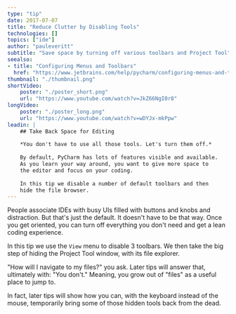 ```yaml
---
type: "tip"
date: 2017-07-07
title: "Reduce Clutter by Disabling Tools"
technologies: []
topics: ["ide"]
author: "pauleveritt"
subtitle: "Save space by turning off various toolbars and Project Tool"
seealso:
- title: "Configuring Menus and Toolbars"
  href: "https://www.jetbrains.com/help/pycharm/configuring-menus-and-toolbars.html"      
thumbnail: "./thumbnail.png"
shortVideo:
    poster: "./poster_short.png"
    url: "https://www.youtube.com/watch?v=JkZ66NgI0r8"
longVideo:
    poster: "./poster_long.png"
    url: "https://www.youtube.com/watch?v=wDYJx-mkPpw"
leadin: |
    ## Take Back Space for Editing
    
    *You don't have to use all those tools. Let's turn them off.*
    
    By default, PyCharm has lots of features visible and available. 
    As you learn your way around, you want to give more space to 
    the editor and focus on your coding.
    
    In this tip we disable a number of default toolbars and then 
    hide the file browser.
---
```


People associate IDEs with busy UIs filled with buttons and knobs 
and distraction. But that's just the default. It doesn't 
have to be that way. Once you get oriented, you can turn off 
everything you don't need and get a lean coding experience.

In this tip we use the ``View`` menu to disable 3 toolbars. We 
then take the big step of hiding the Project Tool window, with its 
file explorer. 

"How will I navigate to my files?" you ask. Later  tips will answer 
that, ultimately with: "You don't." Meaning, you grow out of 
"files" as a useful place to jump to.

In fact, later tips will show how you can, with the keyboard instead 
of the mouse, temporarily bring some of those hidden tools back from 
the dead.
